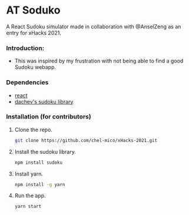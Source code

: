 # AT Soduko

A React Sudoku simulator made in collaboration with @AnselZeng as an entry for xHacks 2021.

### Introduction:
* This was inspired by my frustration with not being able to find a good Sudoku webapp.

### Dependencies
* [react](https://reactjs.org/)
* [dachev's sudoku library](https://github.com/dachev/sudoku)

### Installation (for contributors)

1. Clone the repo.
   ```sh
   git clone https://github.com/chel-mico/xHacks-2021.git
   ```
2. Install the sudoku library.
   ```sh
   npm install sudoku
   ```
3. Install yarn.
   ```sh
   npm install -g yarn
   ```
4. Run the app.
   ```sh
   yarn start
   ```
